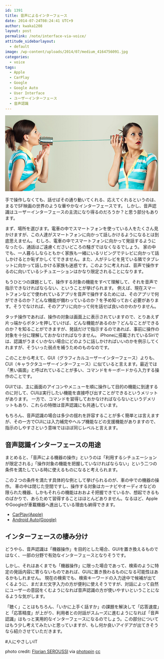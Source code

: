```yaml
---
id: 1391
title: 音声によるインターフェース
date: 2014-07-24T08:24:41 UTC+9
author: kwaka1208
layout: post
permalink: /note/interface-via-voice/
attitude_sidebarlayout:
  - default
image: /wp-content/uploads/2014/07/medium_4164756091.jpg
categories:
  - voice
tags:
  - Apple
  - CarPlay
  - Google
  - Google Auto
  - User Interface
  - ユーザーインターフェース
  - 音声認識
---
```

![Voice](/assets/images/2014/07/medium_4164756091.jpg)

<p>手で操作しなくても、話せばその通り動いてくれる、応えてくれるというのは、まるでSF映画の世界のような華やかなインターフェースです。
しかし、音声認識はユーザーインターフェースの主流になり得るのだろうか？と思う部分もあります。</p>
<p>まず、場所を選びます。電車の中でスマートフォンを使っている人をたくさん見かけますが、この人達がスマートフォンに向かって話しかけるようになるとは到底思えません。
むしろ、電車の中でスマートフォンに向かって発話するようになったら、通話はご遠慮くださいどころの騒ぎではなくなるでしょう。
家の中でも、一人暮らしならともかく家族も一緒にいるリビングでテレビに向かって話しかけるとか恥ずかしくてできません。また、人がテレビを見ている隣でタブレットに向かって話しかける家族も迷惑です。このように考えれば、音声で操作するのに向いているシチュエーションはかなり限定されることになります。</p>
<p>もうひとつの課題として、操作する対象の機能をすべて理解して、それを音声で指示できなければならない、ということが挙げられます。
例えば、現在スマートフォンなどで使われているアプリを音声で操作するためには、そのアプリで何ができるのか？どんな機能が備わっているのか？を予め知っておく必要があります。そうでなければ、そのアプリに向かって何を話せば良いのかわかりません。</p>
<p>タッチ操作であれば、操作の対象は画面上に表示されていますので、とりあえず片っ端からボタンを押していけば、どんな機能があるのか？どんなことができるのか？を知ることができますが、発話だけで指示するのであれば、事前に操作の対象を十分に理解しておかなければなりません。
iPhoneに搭載されているSiriでは、認識がうまくいかない場合にどのように話しかければいいのかを例示してくれますが、そういった弱点を補うためのものなのです。</p>
このことから考えて、GUI（グラフィカルユーザーインターフェース）よりも、CUI（キャラクタユーザーインターフェース）に似ていると言えます。最近では「黒い画面」と呼ばれていることが多い、コマンドをキーボードから入力する操作のことです。

<p>GUIでは、主に画面のアイコンやメニューを順に操作して目的の機能に到達するのに対して、CUIは実行したい機能を直接呼び出すことができるというメリットがあります。
一方で、コマンドを習得しておかなければならないというデメリットもあり、これらの特徴は音声認識にも共通しています。</p>
もちろん、音声認識の場合は多少の揺れを許容することが多く簡単とは言えますが、その一方でCUIには入力補完やヘルプ機能などの支援機能がありますので、指示のしやすさという意味ではほぼ同じレベルと言えます。

## 音声認識インターフェースの用途
まとめると、「音声による機器の操作」というのは「利用するシチュエーションが限定される」「操作対象の機能を把握していなければならない」という二つの条件を満たしている時に使えるものになると考えられます。

<p>この２つの条件を満たす具体的な例として挙げられるのが、車の中での機器の操作。
車の中は閉じた空間ですし、操作する対象はカーナビやオーディオなどの限られた機器、しかもそれらの機能はおおよそ把握できているか、想起できるものばかりで、あらためて習得することはほとんどありません。なるほど、AppleやGoogleが車載機器へ進出している理由も納得できます。</p>

- [CarPlay(Apple)](https://www.apple.com/jp/ios/carplay/)
- [Android Auto(Google)](http://www.android.com/auto/)

## インターフェースの棲み分け
どうやら、音声認識は「機器操作」を目的とした場合、GUIを置き換えるものではなく、一部の分野で有効なインターフェースとなりそうです。

<p>しかし、それはあくまでも「機器操作」に限った場合であって、検索のように特定の発話内容に寄らないものであれば、GUIに置き換わるものになる可能性はあるかもしれません。
現在の検索でも、検索キーワードの入力途中で候補が出てくるように、まだまだ文字入力の方が便利に使えそうですが、対話によって自然にユーザーの意図をくむようになれば音声認識の方が使いやすいということになるような気がします。</p>
「聴く」ことはもちろん、「いかに上手く話すか」の課題を解決して「応答速度」と「応答精度」が上がり、利用者との対話がスムーズに進むようになれば「音声認識」はもっと実用的なインターフェースになるのでしょう。この部分についてはもう少し考えてみたいと思っていますが、もし何か良いアイデアが出てきそうなら紹介させていただきます。

#人にやさしいIT

photo credit: [Florian SEROUSSI](https://www.flickr.com/photos/cizake/4164756091/) via [photopin](http://photopin.com) [cc](http://creativecommons.org/licenses/by-nc-sa/2.0/)